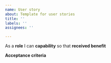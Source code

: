 ```yaml
---
name: User story
about: Template for user stories
title: ''
labels: ''
assignees: ''

---
```


As a **role** I can **capability** so that **received benefit**

**Acceptance criteria**
